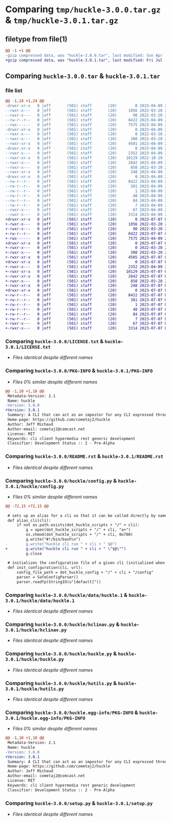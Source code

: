 # Comparing `tmp/huckle-3.0.0.tar.gz` & `tmp/huckle-3.0.1.tar.gz`

## filetype from file(1)

```diff
@@ -1 +1 @@
-gzip compressed data, was "huckle-3.0.0.tar", last modified: Sun Apr  9 23:11:31 2023, max compression
+gzip compressed data, was "huckle-3.0.1.tar", last modified: Fri Jul  7 03:05:10 2023, max compression
```

## Comparing `huckle-3.0.0.tar` & `huckle-3.0.1.tar`

### file list

```diff
@@ -1,24 +1,24 @@
-drwxr-xr-x   0 jeff       (501) staff       (20)        0 2023-04-09 23:11:31.079616 huckle-3.0.0/
--rwxr-x---   0 jeff       (501) staff       (20)     1056 2022-03-20 22:23:06.000000 huckle-3.0.0/LICENSE.txt
--rwxr-x---   0 jeff       (501) staff       (20)       90 2022-03-20 22:23:06.000000 huckle-3.0.0/MANIFEST.in
--rw-r--r--   0 jeff       (501) staff       (20)     8422 2023-04-09 23:11:31.079683 huckle-3.0.0/PKG-INFO
--rwx------   0 jeff       (501) staff       (20)     7575 2023-04-09 22:47:09.000000 huckle-3.0.0/README.rst
-drwxr-xr-x   0 jeff       (501) staff       (20)        0 2023-04-09 23:11:31.078526 huckle-3.0.0/huckle/
--rwxr-x---   0 jeff       (501) staff       (20)        0 2022-03-20 22:23:06.000000 huckle-3.0.0/huckle/__init__.py
--rwxr-x---   0 jeff       (501) staff       (20)      308 2022-03-20 22:23:06.000000 huckle-3.0.0/huckle/__main__.py
--rwxr-xr-x   0 jeff       (501) staff       (20)     4501 2023-04-09 22:30:29.000000 huckle-3.0.0/huckle/config.py
-drwxr-xr-x   0 jeff       (501) staff       (20)        0 2023-04-09 23:11:31.079514 huckle-3.0.0/huckle/data/
--rwxr-x---   0 jeff       (501) staff       (20)     2352 2023-04-09 22:53:51.000000 huckle-3.0.0/huckle/data/huckle.1
--rwxr-xr-x   0 jeff       (501) staff       (20)    10129 2022-10-29 17:56:09.000000 huckle-3.0.0/huckle/hclinav.py
--rwxr-x---   0 jeff       (501) staff       (20)     2842 2023-04-09 22:16:07.000000 huckle-3.0.0/huckle/huckle.py
--rwxr-x---   0 jeff       (501) staff       (20)      858 2022-03-20 22:23:06.000000 huckle-3.0.0/huckle/hutils.py
--rwxr-xr-x   0 jeff       (501) staff       (20)      248 2023-04-09 19:06:38.000000 huckle-3.0.0/huckle/package.py
-drwxr-xr-x   0 jeff       (501) staff       (20)        0 2023-04-09 23:11:31.079401 huckle-3.0.0/huckle.egg-info/
--rw-r--r--   0 jeff       (501) staff       (20)     8422 2023-04-09 23:11:31.000000 huckle-3.0.0/huckle.egg-info/PKG-INFO
--rw-r--r--   0 jeff       (501) staff       (20)      381 2023-04-09 23:11:31.000000 huckle-3.0.0/huckle.egg-info/SOURCES.txt
--rw-r--r--   0 jeff       (501) staff       (20)        1 2023-04-09 23:11:31.000000 huckle-3.0.0/huckle.egg-info/dependency_links.txt
--rw-r--r--   0 jeff       (501) staff       (20)       48 2023-04-09 23:11:31.000000 huckle-3.0.0/huckle.egg-info/entry_points.txt
--rw-r--r--   0 jeff       (501) staff       (20)       84 2023-04-09 23:11:31.000000 huckle-3.0.0/huckle.egg-info/requires.txt
--rw-r--r--   0 jeff       (501) staff       (20)        7 2023-04-09 23:11:31.000000 huckle-3.0.0/huckle.egg-info/top_level.txt
--rwxr-x---   0 jeff       (501) staff       (20)       67 2023-04-09 23:11:31.079889 huckle-3.0.0/setup.cfg
--rwxr-x---   0 jeff       (501) staff       (20)     3314 2023-04-09 22:54:19.000000 huckle-3.0.0/setup.py
+drwxr-xr-x   0 jeff       (501) staff       (20)        0 2023-07-07 03:05:10.320445 huckle-3.0.1/
+-rwxr-x---   0 jeff       (501) staff       (20)     1056 2022-03-20 22:23:06.000000 huckle-3.0.1/LICENSE.txt
+-rwxr-x---   0 jeff       (501) staff       (20)       90 2022-03-20 22:23:06.000000 huckle-3.0.1/MANIFEST.in
+-rw-r--r--   0 jeff       (501) staff       (20)     8422 2023-07-07 03:05:10.320558 huckle-3.0.1/PKG-INFO
+-rwx------   0 jeff       (501) staff       (20)     7575 2023-04-09 22:47:09.000000 huckle-3.0.1/README.rst
+drwxr-xr-x   0 jeff       (501) staff       (20)        0 2023-07-07 03:05:10.319349 huckle-3.0.1/huckle/
+-rwxr-x---   0 jeff       (501) staff       (20)        0 2022-03-20 22:23:06.000000 huckle-3.0.1/huckle/__init__.py
+-rwxr-x---   0 jeff       (501) staff       (20)      308 2022-03-20 22:23:06.000000 huckle-3.0.1/huckle/__main__.py
+-rwxr-xr-x   0 jeff       (501) staff       (20)     4505 2023-07-07 02:58:30.000000 huckle-3.0.1/huckle/config.py
+drwxr-xr-x   0 jeff       (501) staff       (20)        0 2023-07-07 03:05:10.320226 huckle-3.0.1/huckle/data/
+-rwxr-x---   0 jeff       (501) staff       (20)     2352 2023-04-09 22:53:51.000000 huckle-3.0.1/huckle/data/huckle.1
+-rwxr-xr-x   0 jeff       (501) staff       (20)    10129 2023-07-07 02:34:29.000000 huckle-3.0.1/huckle/hclinav.py
+-rwxr-xr-x   0 jeff       (501) staff       (20)     2842 2023-07-07 02:33:09.000000 huckle-3.0.1/huckle/huckle.py
+-rwxr-x---   0 jeff       (501) staff       (20)      858 2022-03-20 22:23:06.000000 huckle-3.0.1/huckle/hutils.py
+-rwxr-xr-x   0 jeff       (501) staff       (20)      248 2023-07-07 02:55:08.000000 huckle-3.0.1/huckle/package.py
+drwxr-xr-x   0 jeff       (501) staff       (20)        0 2023-07-07 03:05:10.320123 huckle-3.0.1/huckle.egg-info/
+-rw-r--r--   0 jeff       (501) staff       (20)     8422 2023-07-07 03:05:10.000000 huckle-3.0.1/huckle.egg-info/PKG-INFO
+-rw-r--r--   0 jeff       (501) staff       (20)      381 2023-07-07 03:05:10.000000 huckle-3.0.1/huckle.egg-info/SOURCES.txt
+-rw-r--r--   0 jeff       (501) staff       (20)        1 2023-07-07 03:05:10.000000 huckle-3.0.1/huckle.egg-info/dependency_links.txt
+-rw-r--r--   0 jeff       (501) staff       (20)       48 2023-07-07 03:05:10.000000 huckle-3.0.1/huckle.egg-info/entry_points.txt
+-rw-r--r--   0 jeff       (501) staff       (20)       84 2023-07-07 03:05:10.000000 huckle-3.0.1/huckle.egg-info/requires.txt
+-rw-r--r--   0 jeff       (501) staff       (20)        7 2023-07-07 03:05:10.000000 huckle-3.0.1/huckle.egg-info/top_level.txt
+-rwxr-x---   0 jeff       (501) staff       (20)       67 2023-07-07 03:05:10.320833 huckle-3.0.1/setup.cfg
+-rwxr-x---   0 jeff       (501) staff       (20)     3314 2023-07-07 02:52:48.000000 huckle-3.0.1/setup.py
```

### Comparing `huckle-3.0.0/LICENSE.txt` & `huckle-3.0.1/LICENSE.txt`

 * *Files identical despite different names*

### Comparing `huckle-3.0.0/PKG-INFO` & `huckle-3.0.1/PKG-INFO`

 * *Files 0% similar despite different names*

```diff
@@ -1,10 +1,10 @@
 Metadata-Version: 2.1
 Name: huckle
-Version: 3.0.0
+Version: 3.0.1
 Summary: A CLI that can act as an impostor for any CLI expressed through hypertext command line interface (HCLI) semantics.
 Home-page: https://github.com/cometaj2/huckle
 Author: Jeff Michaud
 Author-email: cometaj2@comcast.net
 License: MIT
 Keywords: cli client hypermedia rest generic development
 Classifier: Development Status :: 2 - Pre-Alpha
```

### Comparing `huckle-3.0.0/README.rst` & `huckle-3.0.1/README.rst`

 * *Files identical despite different names*

### Comparing `huckle-3.0.0/huckle/config.py` & `huckle-3.0.1/huckle/config.py`

 * *Files 0% similar despite different names*

```diff
@@ -72,15 +72,15 @@
 
 # sets up an alias for a cli so that it can be called directly by name (instead of calling it via the explicit huckle call) 
 def alias_cli(cli):
     if not os.path.exists(dot_huckle_scripts + "/" + cli):
         g = open(dot_huckle_scripts + "/" + cli, "a+")
         os.chmod(dot_huckle_scripts + "/" + cli, 0o700)
         g.write("#!/bin/bash\n")
-        g.write("huckle cli run " + cli + " $@")
+        g.write("huckle cli run " + cli + " \"$@\"")
         g.close
 
 # initializes the configuration file of a given cli (initialized when a cli "created")
 def init_configuration(cli, url):
     config_file_path = dot_huckle_config + "/" + cli + "/config"
     parser = SafeConfigParser()
     parser.readfp(StringIO(u"[default]"))
```

### Comparing `huckle-3.0.0/huckle/data/huckle.1` & `huckle-3.0.1/huckle/data/huckle.1`

 * *Files identical despite different names*

### Comparing `huckle-3.0.0/huckle/hclinav.py` & `huckle-3.0.1/huckle/hclinav.py`

 * *Files identical despite different names*

### Comparing `huckle-3.0.0/huckle/huckle.py` & `huckle-3.0.1/huckle/huckle.py`

 * *Files identical despite different names*

### Comparing `huckle-3.0.0/huckle/hutils.py` & `huckle-3.0.1/huckle/hutils.py`

 * *Files identical despite different names*

### Comparing `huckle-3.0.0/huckle.egg-info/PKG-INFO` & `huckle-3.0.1/huckle.egg-info/PKG-INFO`

 * *Files 0% similar despite different names*

```diff
@@ -1,10 +1,10 @@
 Metadata-Version: 2.1
 Name: huckle
-Version: 3.0.0
+Version: 3.0.1
 Summary: A CLI that can act as an impostor for any CLI expressed through hypertext command line interface (HCLI) semantics.
 Home-page: https://github.com/cometaj2/huckle
 Author: Jeff Michaud
 Author-email: cometaj2@comcast.net
 License: MIT
 Keywords: cli client hypermedia rest generic development
 Classifier: Development Status :: 2 - Pre-Alpha
```

### Comparing `huckle-3.0.0/setup.py` & `huckle-3.0.1/setup.py`

 * *Files identical despite different names*

